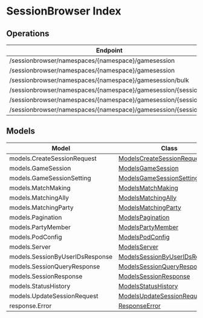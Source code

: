 # SessionBrowser Index


## Operations
| Endpoint | Method | ID | Class | Wrapper |
|---|---|---|---|---|
| /sessionbrowser/namespaces/{namespace}/gamesession | GET | QuerySession | [QuerySession](../accelbyte_py_sdk/api/session_browser/operations/session/query_session.py) | [query_session](../accelbyte_py_sdk/api/session_browser/wrappers/_session.py) |
| /sessionbrowser/namespaces/{namespace}/gamesession | POST | CreateSession | [CreateSession](../accelbyte_py_sdk/api/session_browser/operations/session/create_session.py) | [create_session](../accelbyte_py_sdk/api/session_browser/wrappers/_session.py) |
| /sessionbrowser/namespaces/{namespace}/gamesession/bulk | GET | GetSessionByUserIDs | [GetSessionByUserIDs](../accelbyte_py_sdk/api/session_browser/operations/session/get_session_by_user_i_ds.py) | [get_session_by_user_i_ds](../accelbyte_py_sdk/api/session_browser/wrappers/_session.py) |
| /sessionbrowser/namespaces/{namespace}/gamesession/{sessionID} | GET | GetSession | [GetSession](../accelbyte_py_sdk/api/session_browser/operations/session/get_session.py) | [get_session](../accelbyte_py_sdk/api/session_browser/wrappers/_session.py) |
| /sessionbrowser/namespaces/{namespace}/gamesession/{sessionID} | PUT | UpdateSession | [UpdateSession](../accelbyte_py_sdk/api/session_browser/operations/session/update_session.py) | [update_session](../accelbyte_py_sdk/api/session_browser/wrappers/_session.py) |
| /sessionbrowser/namespaces/{namespace}/gamesession/{sessionID} | DELETE | DeleteSession | [DeleteSession](../accelbyte_py_sdk/api/session_browser/operations/session/delete_session.py) | [delete_session](../accelbyte_py_sdk/api/session_browser/wrappers/_session.py) |


## Models
| Model | Class |
|---|---|
| models.CreateSessionRequest | [ModelsCreateSessionRequest](../accelbyte_py_sdk/api/session_browser/models/models_create_session_request.py) |
| models.GameSession | [ModelsGameSession](../accelbyte_py_sdk/api/session_browser/models/models_game_session.py) |
| models.GameSessionSetting | [ModelsGameSessionSetting](../accelbyte_py_sdk/api/session_browser/models/models_game_session_setting.py) |
| models.MatchMaking | [ModelsMatchMaking](../accelbyte_py_sdk/api/session_browser/models/models_match_making.py) |
| models.MatchingAlly | [ModelsMatchingAlly](../accelbyte_py_sdk/api/session_browser/models/models_matching_ally.py) |
| models.MatchingParty | [ModelsMatchingParty](../accelbyte_py_sdk/api/session_browser/models/models_matching_party.py) |
| models.Pagination | [ModelsPagination](../accelbyte_py_sdk/api/session_browser/models/models_pagination.py) |
| models.PartyMember | [ModelsPartyMember](../accelbyte_py_sdk/api/session_browser/models/models_party_member.py) |
| models.PodConfig | [ModelsPodConfig](../accelbyte_py_sdk/api/session_browser/models/models_pod_config.py) |
| models.Server | [ModelsServer](../accelbyte_py_sdk/api/session_browser/models/models_server.py) |
| models.SessionByUserIDsResponse | [ModelsSessionByUserIDsResponse](../accelbyte_py_sdk/api/session_browser/models/models_session_by_user_i_ds_response.py) |
| models.SessionQueryResponse | [ModelsSessionQueryResponse](../accelbyte_py_sdk/api/session_browser/models/models_session_query_response.py) |
| models.SessionResponse | [ModelsSessionResponse](../accelbyte_py_sdk/api/session_browser/models/models_session_response.py) |
| models.StatusHistory | [ModelsStatusHistory](../accelbyte_py_sdk/api/session_browser/models/models_status_history.py) |
| models.UpdateSessionRequest | [ModelsUpdateSessionRequest](../accelbyte_py_sdk/api/session_browser/models/models_update_session_request.py) |
| response.Error | [ResponseError](../accelbyte_py_sdk/api/session_browser/models/response_error.py) |
